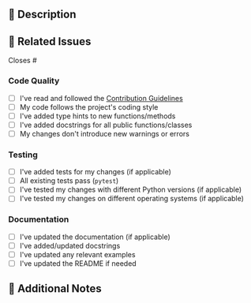 <!-- Thanks for contributing to tzkit! Before you submit your pull request, please make sure to check the following boxes by putting an x in the [ ] (don't: [x ], [ x], [X], [X ], just [x] or leave empty) -->

## 📝 Description
<!-- 
  Provide a clear and concise description of your changes.
  - What problem does this PR solve?
  - How does this PR solve it?
  - Any alternative approaches considered?
  - Any trade-offs made?
-->

## 🔗 Related Issues
<!-- 
  List any related issues or pull requests.
  Use the GitHub keyword format (e.g., "Closes #123") to automatically close issues.
  Example: "Closes #123, Related to #456"
-->
Closes #

### Code Quality
- [ ] I've read and followed the [Contribution Guidelines](CONTRIBUTING.md)
- [ ] My code follows the project's coding style
- [ ] I've added type hints to new functions/methods
- [ ] I've added docstrings for all public functions/classes
- [ ] My changes don't introduce new warnings or errors

### Testing
- [ ] I've added tests for my changes (if applicable)
- [ ] All existing tests pass (`pytest`)
- [ ] I've tested my changes with different Python versions (if applicable)
- [ ] I've tested my changes on different operating systems (if applicable)

### Documentation
- [ ] I've updated the documentation (if applicable)
- [ ] I've added/updated docstrings
- [ ] I've updated any relevant examples
- [ ] I've updated the README if needed

## 📝 Additional Notes
<!-- 
  Any other information that would be useful for reviewers?
  - Known issues?
  - Future work needed?
  - Special testing considerations?
  - Deployment requirements?
-->


